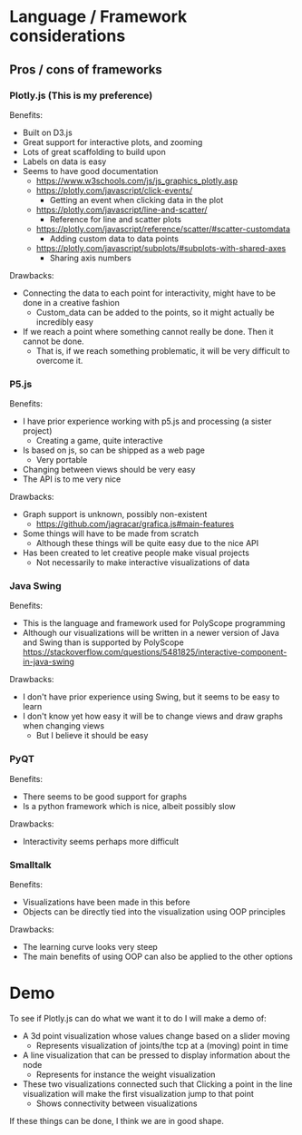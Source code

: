 # Language / Framework considerations
## Pros / cons of frameworks
### Plotly.js (This is my preference)

Benefits:
- Built on D3.js
- Great support for interactive plots, and zooming
- Lots of great scaffolding to build upon
- Labels on data is easy
- Seems to have good documentation
    - https://www.w3schools.com/js/js_graphics_plotly.asp
    - https://plotly.com/javascript/click-events/
        - Getting an event when clicking data in the plot
    - https://plotly.com/javascript/line-and-scatter/
        - Reference for line and scatter plots
    - https://plotly.com/javascript/reference/scatter/#scatter-customdata
        - Adding custom data to data points
    - https://plotly.com/javascript/subplots/#subplots-with-shared-axes
        - Sharing axis numbers

Drawbacks:
- Connecting the data to each point for interactivity, might have to be done in a creative fashion
    - Custom_data can be added to the points, so it might actually be incredibly easy
- If we reach a point where something cannot really be done. Then it cannot be done.
    - That is, if we reach something problematic, it will be very difficult to overcome it.

### P5.js
Benefits:
- I have prior experience working with p5.js and processing (a sister project)
    - Creating a game, quite interactive
- Is based on js, so can be shipped as a web page
    - Very portable
- Changing between views should be very easy
- The API is to me very nice

Drawbacks:
- Graph support is unknown, possibly non-existent
    - https://github.com/jagracar/grafica.js#main-features
- Some things will have to be made from scratch
  - Although these things will be quite easy due to the nice API
- Has been created to let creative people make visual projects
  - Not necessarily to make interactive visualizations of data

### Java Swing
Benefits:
- This is the language and framework used for PolyScope programming
- Although our visualizations will be written in a newer version of Java and Swing than is supported by PolyScope
  https://stackoverflow.com/questions/5481825/interactive-component-in-java-swing

Drawbacks:
- I don't have prior experience using Swing, but it seems to be easy to learn
- I don't know yet how easy it will be to change views and draw graphs when changing views
    - But I believe it should be easy

### PyQT
Benefits:
- There seems to be good support for graphs
- Is a python framework which is nice, albeit possibly slow

Drawbacks:
- Interactivity seems perhaps more difficult

### Smalltalk
Benefits:
- Visualizations have been made in this before
- Objects can be directly tied into the visualization using OOP principles

Drawbacks:
- The learning curve looks very steep
- The main benefits of using OOP can also be applied to the other options

# Demo
To see if Plotly.js can do what we want it to do I will make a demo of:
- A 3d point visualization whose values change based on a slider moving
  - Represents visualization of joints/the tcp at a (moving) point in time
- A line visualization that can be pressed to display information about the node
  - Represents for instance the weight visualization
- These two visualizations connected such that Clicking a point in the line visualization will make the first visualization jump to that point
  - Shows connectivity between visualizations

If these things can be done, I think we are in good shape. 

